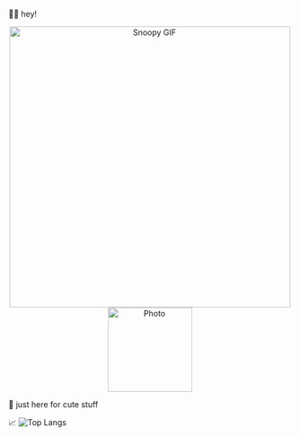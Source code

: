 🙋‍♀️ hey!
<div align="center">
    <img src="https://github.com/user-attachments/assets/d354071e-274d-4b66-8940-f1c830d7cdd9" alt="Snoopy GIF" width="500"/>
    <img src="https://github.com/user-attachments/assets/ea2c60c6-0a95-43d5-924a-9557fc48b122" alt="Photo" width="150"/>
</div>

🎀 just here for cute stuff


📈 ![Top Langs](https://github-readme-stats.vercel.app/api/top-langs/?username=maicaalmonte&layout=compact&theme=transparent)
